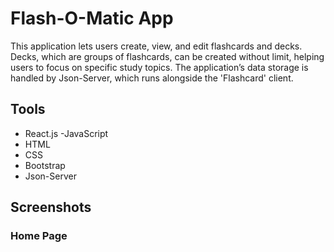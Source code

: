 # Flash-O-Matic App
This application lets users create, view, and edit flashcards and decks. Decks, which are groups of flashcards, can be created without limit, helping users to focus on specific study topics. The application’s data storage is handled by Json-Server, which runs alongside the 'Flashcard' client.

## Tools
- React.js
-JavaScript
- HTML
- CSS
- Bootstrap
- Json-Server

## Screenshots
### Home Page

